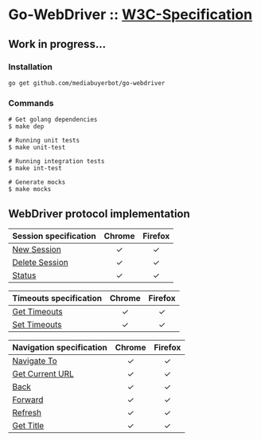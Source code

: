 # Go-WebDriver :: [W3C-Specification](https://w3c.github.io/webdriver/)

## Work in progress...

### Installation
```ssh
go get github.com/mediabuyerbot/go-webdriver
```

### Commands
```ssh
# Get golang dependencies 
$ make dep  

# Running unit tests 
$ make unit-test

# Running integration tests
$ make int-test

# Generate mocks
$ make mocks
```

## WebDriver protocol implementation

| Session specification                                                         | Chrome        | Firefox  |
| -----------------------------------------------------------------------------  | :------------:| :-------:|
| [New Session](https://w3c.github.io/webdriver/#new-session)                    |  &#10003;     | &#10003; |
| [Delete Session](https://w3c.github.io/webdriver/#delete-session)              |  &#10003;     | &#10003; |
| [Status](https://w3c.github.io/webdriver/#status)                              |  &#10003;     | &#10003; |

| Timeouts specification                                                         | Chrome        | Firefox  |
| -----------------------------------------------------------------------------  | :------------:| :-------:|
| [Get Timeouts](https://w3c.github.io/webdriver/#get-timeouts)                  |  &#10003;     | &#10003; |
| [Set Timeouts](https://w3c.github.io/webdriver/#set-timeouts)                  |  &#10003;     | &#10003; |

| Navigation specification                                                       | Chrome        | Firefox  |
| -----------------------------------------------------------------------------  | :------------:| :-------:|
| [Navigate To](https://w3c.github.io/webdriver/#navigate-to)                    |  &#10003;     | &#10003; |
| [Get Current URL](https://w3c.github.io/webdriver/#get-current-url)            |  &#10003;     | &#10003; |
| [Back](https://w3c.github.io/webdriver/#back)                                  |  &#10003;     | &#10003; |
| [Forward](https://w3c.github.io/webdriver/#forward)                            |  &#10003;     | &#10003; |
| [Refresh](https://w3c.github.io/webdriver/#refresh)                            |  &#10003;     | &#10003; |
| [Get Title](https://w3c.github.io/webdriver/#get-title)                        |  &#10003;     | &#10003; |
